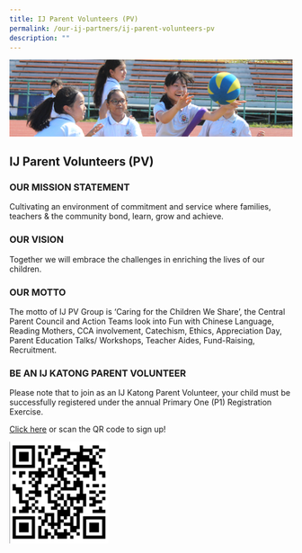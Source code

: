 ```yaml
---
title: IJ Parent Volunteers (PV)
permalink: /our-ij-partners/ij-parent-volunteers-pv
description: ""
---
```

![](/images/subpage.jpg)

## IJ Parent Volunteers (PV)

### OUR MISSION STATEMENT


Cultivating an environment of commitment and service where families, teachers & the community bond, learn, grow and achieve.

### OUR VISION

Together we will embrace the challenges in enriching the lives of our children.

### OUR MOTTO


The motto of IJ PV Group is ‘Caring for the Children We Share’, the Central Parent Council and Action Teams look into Fun with Chinese Language, Reading Mothers, CCA involvement, Catechism, Ethics, Appreciation Day, Parent Education Talks/ Workshops, Teacher Aides, Fund-Raising, Recruitment.

### BE AN IJ KATONG PARENT VOLUNTEER


Please note that to join as an IJ Katong Parent Volunteer, your child must be successfully registered under the annual Primary One (P1) Registration Exercise.

  

[Click here](https://docs.google.com/forms/d/e/1FAIpQLSeFtPXnqCMpyYMqQ4lz9pjbJp5F1fBMXDNjO8mqPedoSYN1pQ/viewform) or scan the QR code to sign up!

<img src="/images/Our%20IJ%20Partners/download.png"  
     style="width:35%">


